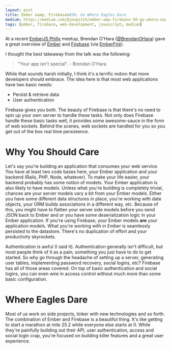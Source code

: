 ```yaml
---
layout: post
title: Ember &amp; Firebase&#58; Go Where Eagles Dare
medium: https://medium.com/@jonpitch/ember-amp-firebase-58-go-where-eagles-dare-a76b08add035
tags: [ember, firebase, web-development, javascript, medium]
---
```


At a recent [EmberJS Philly](http://www.meetup.com/EmberJS-Philly/) meetup, Brendan O'Hara ([&commat;BrendanOHara](https://twitter.com/BrendanOHara)) gave a great overview of [Ember](http://emberjs.com) and [Firebase](https://www.firebase.com/) (via [EmberFire](https://github.com/firebase/emberfire)). 

<!--more-->

I thought the best takeaway from the talk was the following:

> "Your app isn't special". - Brendan O'Hara

While that sounds harsh initially, I think it's a terrific notion that more developers should embrace. The idea here is that most web applications have two basic needs:

* Persist &amp; retrieve data
* User authentication

Firebase gives you both. The beauty of Firebase is that there's no need to spin up your own server to handle these tasks. Not only does Firebase handle these basic tasks well, it provides some awesome-sauce in the form of web sockets. Behind the scenes, web sockets are handled for you so you get out of the box real time persistence.

# Why You Should Care

Let's say you're building an application that consumes your web service. You have at least two code bases here, your Ember application and your backend (Rails, PHP, Node, whatever). To make your life easier, your backend probably has some notion of models. Your Ember application is also likely to have models. Unless what you're building is completely trivial, chances are your server models vary a bit from your Ember models. Either you have some different data structures in place, you're working with date objects, your ORM builds associations in a different way, etc. Because of this, you might have to flatten your server side models before you send JSON back to Ember and or you have some deserialization logic in your Ember application. If you're using Firebase, your Ember models **are** your application models. What you're working with in Ember is seamlessly persisted to the datastore. There's no duplication of effort and your productivity skyrockets.

Authentication is awful (I said it). Authentication generally isn't difficult, but most people think of it as a pain; something you just have to do to get started. So why go through the headache of setting up a server, generating user tables, implementing password recovery, social logins, etc? Firebase has all of those areas covered. On top of basic authentication and social logins, you can even wire in access control without much more than some basic configuration.

# Where Eagles Dare

Most of us work on side projects, tinker with new technologies and so forth. The combination of Ember and Firebase is a beautiful thing. It's like getting to start a marathon at mile 25.2 while everyone else starts at 0. While they're painfully building out their API, user authentication, access and social login crap, you're focused on building killer features and a great user experience.
